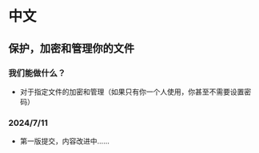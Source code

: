 # 中文
## 保护，加密和管理你的文件
### 我们能做什么？
- 对于指定文件的加密和管理（如果只有你一个人使用，你甚至不需要设置密码）
### 2024/7/11
- 第一版提交，内容改进中......
